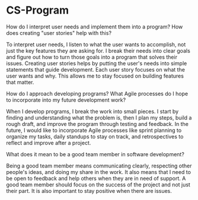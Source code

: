 # CS-Program
How do I interpret user needs and implement them into a program? How does creating "user stories" help with this?

To interpret user needs, I listen to what the user wants to accomplish, not just the key features they are asking for. I break their needs into clear goals and figure out how to turn those goals into a program that solves their issues. Creating user stories helps by putting the user's needs into simple statements that guide development. Each user story focuses on what the user wants and why. This allows me to stay focused on building features that matter.

How do I approach developing programs? What Agile processes do I hope to incorporate into my future development work?

When I develop programs, I break the work into small pieces. I start by finding and understanding what the problem is, then I plan my steps, build a rough draft, and improve the program through testing and feedback. In the future, I would like to incorporate Agile processes like sprint planning to organize my tasks, daily standups to stay on track, and retrospectives to reflect and improve after a project. 

What does it mean to be a good team member in software development?

Being a good team member means communicating clearly, respecting other people's ideas, and doing my share in the work. It also means that I need to be open to feedback and help others when they are in need of support. A good team member should focus on the success of the project and not just their part. It is also important to stay positive when there are issues. 
